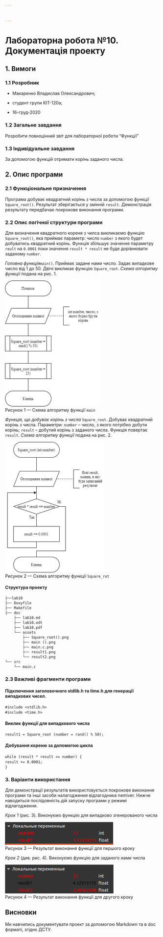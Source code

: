 ```yaml
---


---
```


<h1 id="лабораторна-робота-№10.-документація-проекту">Лабораторна робота №10. Документація проекту</h1>
<h2 id="вимоги">1. Вимоги</h2>
<h3 id="розробник">1.1 Розробник</h3>
<ul>
<li>
<p>Макаренко Владислав Олександрович;</p>
</li>
<li>
<p>студент групи КІТ-120а;</p>
</li>
<li>
<p>16-груд-2020</p>
</li>
</ul>
<h3 id="загальне-завдання">1.2 Загальне завдання</h3>
<p>Розробити повноцінний звіт для лабораторної роботи “Функції”</p>
<h3 id="індивідуальне-завдання">1.3 Індивідуальне завдання</h3>
<p>За допомогою функцій отримати корінь заданого числа.</p>
<h2 id="опис-програми">2. Опис програми</h2>
<h3 id="функціональне-призначення">2.1 Функціональне призначення</h3>
<p>Програма добуває квадратний корінь з числа за допомогою функції <code>Square_root()</code>.  Результат зберігається у змінній <code>result</code>.  Демонстрація результату передбачає покрокове виконання програми.</p>
<h3 id="опис-логічної-структури-програми">2.2 Опис логічної структури програми</h3>
<p>Для визначення квадратного кореня з чилса викликаємо функцію <code>Square_root()</code>, яка приймає параметр: число <code>number</code> з якого будет добуватись квадратний корінь. Функція збільшує значення параметру <code>reult</code> на <code>0.0001</code> поки значення <code>result * result</code> не буде дорівнювати заданому <code>number</code>.</p>
<p><em>Головна функція</em><code>main()</code>. Приймає задане нами число. Задає випадкове число від 1 до 50. Двічі викликає функцію <code>Square_root</code>. <em>Схема алгоритму функції</em> подана на рис. 1.</p>
<p><img src="https://github.com/Vlad-Makarenko/Programing-repo/blob/main/lab10/doc/assets/main%20%28%29.png?raw=true" alt="Схема алгоритму функції main"><br>
Рисунок 1  — Схема алгоритму функції <code>main</code></p>
<p><em>Функція, що добуває корінь з числа</em> <code>Square_root</code>. Добуває квадратний корінь з числа. Параметри: <code>number</code> – число, з якого потрібно добути корінь; <code>result</code> – добутий корінь з заданого числа. Функція повертає <code>result</code>. <em>Схема алгоритму функції</em> подана на рис. 2.</p>
<p><img src="https://github.com/Vlad-Makarenko/Programing-repo/blob/main/lab10/doc/assets/Square_root%28%29.png?raw=true" alt="Схема алгоритму функції Square_root"><br>
Рисунок 2 — Схема алгоритму функції <code>Square_rot</code></p>
<h4 id="структура-проекту">Структура проекту</h4>
<pre><code>├──lab10
├── Doxyfile
├── Makefile
├── doc
    ├── lab10.md
    ├── lab10.odt
    ├── lab10.pdf
    └── assets
        ├── Square_root().png
        ├── main ().png
        ├── main.c.png
        ├── result1.png
        └── result2.png
└── src
    └── main.c
</code></pre>
<h3 id="важливі-фрагменти-програми">2.3 Важливі фрагменти програми</h3>
<h4 id="підключення-заголовочного-stdlib.h-та-time.h-для-генерації-випадкових-чисел.">Підключення заголовочного stdlib.h та time.h для генерації випадкових чисел.</h4>
<p><code>#include &lt;stdlib.h&gt;</code><br>
<code>#include &lt;time.h&gt;</code></p>
<h4 id="виклик-функції-для-випадкового-числа">Виклик функції для випадкового числа</h4>
<p><code>result1 = Square_root (number = rand() % 50);</code></p>
<h4 id="добування-кореню-за-допомогою-цикла">Добування кореню за допомогою цикла</h4>
<p><code>while (result * result &lt;= number) {</code><br>
<code>result += 0.0001;</code><br>
<code>}</code></p>
<h3 id="варіанти-використання">3. Варіанти використання</h3>
<p>Для демонстрації результатів використовується покрокове виконання програми та інші засоби налагодження відлагодника nemiver. Нижче наводиться послідовність  дій запуску програми у режимі відлагодження.</p>
<p><em>Крок 1</em> (рис. 3). Виконуємо функцію для випадково згенерованого числа</p>
<p><img src="https://github.com/Vlad-Makarenko/Programing-repo/blob/main/lab10/doc/assets/result1.png?raw=true" alt="result1"><br>
Рисунок 3 — Результат виконання функції для першого кроку</p>
<p><em>Крок 2</em> (див. рис. 4). Виконуємо функцію для заданого нами числа</p>
<p><img src="https://github.com/Vlad-Makarenko/Programing-repo/blob/main/lab10/doc/assets/result2.png?raw=true" alt="result2"><br>
Рисунок 4 — Результат виконання функції для другого кроку</p>
<h2 id="висновки">Висновки</h2>
<p>Ми навчились документувати проект за допомогою Markdown та в doc форматі, згідно ДСТУ.</p>

